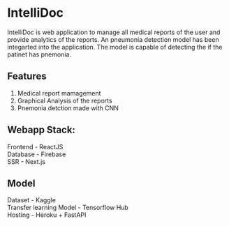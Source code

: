 # IntelliDoc

IntelliDoc is web application to manage all medical reports of the user and provide analytics of the reports. An pneumonia detection model has been integarted into the application. The model is capable of detecting the if the patinet has pnemonia.

## Features
1. Medical report mamagement
2. Graphical Analysis of the reports
3. Pnemonia detction made with CNN

## Webapp Stack:
Frontend - ReactJS  
Database - Firebase  
SSR - Next.js  

## Model
Dataset - Kaggle  
Transfer learning Model - Tensorflow Hub  
Hosting - Heroku + FastAPI


